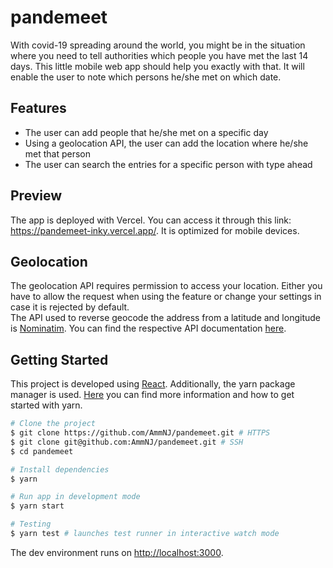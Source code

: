 # pandemeet

With covid-19 spreading around the world, you might be in the situation where you need to tell authorities which people you have met the last 14 days. This little mobile web app should help you exactly with that.
It will enable the user to note which persons he/she met on which date.

## Features

- The user can add people that he/she met on a specific day
- Using a geolocation API, the user can add the location where he/she met that person
- The user can search the entries for a specific person with type ahead

## Preview

The app is deployed with Vercel. You can access it through this link: https://pandemeet-inky.vercel.app/.
It is optimized for mobile devices.

## Geolocation

The geolocation API requires permission to access your location. Either you have to allow the request when using the feature or change your settings in case it is rejected by default. <br />
The API used to reverse geocode the address from a latitude and longitude is [Nominatim](https://nominatim.org/). You can find the respective API documentation [here](https://nominatim.org/release-docs/develop/api/Reverse/).

## Getting Started

This project is developed using [React](https://reactjs.org/).
Additionally, the yarn package manager is used. [Here](https://yarnpkg.com/) you can find more information and how to get started with yarn.

```zsh
# Clone the project
$ git clone https://github.com/AmmNJ/pandemeet.git # HTTPS
$ git clone git@github.com:AmmNJ/pandemeet.git # SSH
$ cd pandemeet

# Install dependencies
$ yarn

# Run app in development mode
$ yarn start

# Testing
$ yarn test # launches test runner in interactive watch mode
```

The dev environment runs on [http://localhost:3000](http://localhost:3000).
